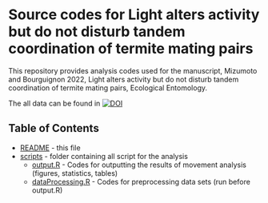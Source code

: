 # Source codes for Light alters activity but do not disturb tandem coordination of termite mating pairs

This repository provides analysis codes used for the manuscript, Mizumoto and Bourguignon 2022, Light alters activity but do not disturb tandem coordination of termite mating pairs, Ecological Entomology.

The all data can be found in [![DOI](https://zenodo.org/badge/DOI/10.5281/zenodo.7323333.svg)](https://doi.org/10.5281/zenodo.7323333)

## Table of Contents
* [README](./README.md) - this file
* [scripts](./scripts) - folder containing all script for the analysis
  * [output.R](./scripts/output.R) - Codes for outputting the results of movement analysis (figures, statistics, tables)
  * [dataProcessing.R](./scripts/dataProcessing.R) - Codes for preprocessing data sets (run before output.R)

